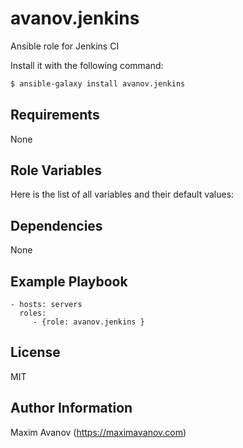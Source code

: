 avanov.jenkins
==============================

Ansible role for Jenkins CI

Install it with the following command:

```bash
$ ansible-galaxy install avanov.jenkins
```

Requirements
------------

None

Role Variables
--------------

Here is the list of all variables and their default values:



Dependencies
------------

None

Example Playbook
-------------------------

    - hosts: servers
      roles:
         - {role: avanov.jenkins }

License
-------

MIT

Author Information
------------------

Maxim Avanov (https://maximavanov.com)